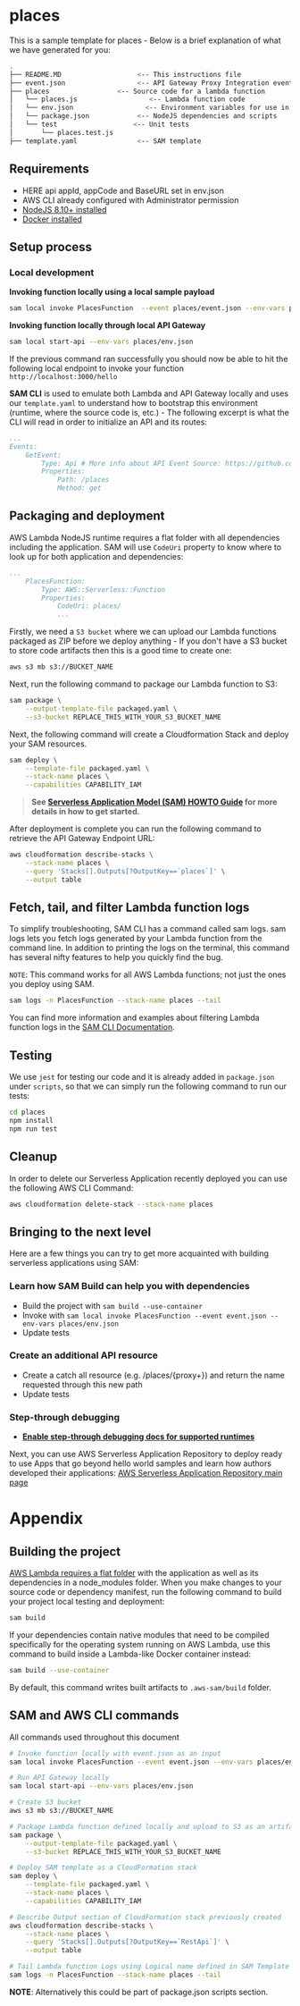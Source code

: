 # places

This is a sample template for places - Below is a brief explanation of what we have generated for you:

```bash
.
├── README.MD                   <-- This instructions file
├── event.json                  <-- API Gateway Proxy Integration event payload
├── places                 <-- Source code for a lambda function
│   └── places.js                  <-- Lambda function code
│   └── env.json                  <-- Environment variables for use in local execution
│   └── package.json            <-- NodeJS dependencies and scripts
│   └── test                   <-- Unit tests
│       └── places.test.js
├── template.yaml               <-- SAM template
```

## Requirements

* HERE api appId, appCode and BaseURL set in env.json
* AWS CLI already configured with Administrator permission
* [NodeJS 8.10+ installed](https://nodejs.org/en/download/)
* [Docker installed](https://www.docker.com/community-edition)

## Setup process

### Local development

**Invoking function locally using a local sample payload**

```bash
sam local invoke PlacesFunction  --event places/event.json --env-vars places/env.json
```
 
**Invoking function locally through local API Gateway**

```bash
sam local start-api --env-vars places/env.json
```

If the previous command ran successfully you should now be able to hit the following local endpoint to invoke your function `http://localhost:3000/hello`

**SAM CLI** is used to emulate both Lambda and API Gateway locally and uses our `template.yaml` to understand how to bootstrap this environment (runtime, where the source code is, etc.) - The following excerpt is what the CLI will read in order to initialize an API and its routes:

```yaml
...
Events:
    GetEvent:
        Type: Api # More info about API Event Source: https://github.com/awslabs/serverless-application-model/blob/master/versions/2016-10-31.md#api
        Properties:
            Path: /places
            Method: get
```

## Packaging and deployment

AWS Lambda NodeJS runtime requires a flat folder with all dependencies including the application. SAM will use `CodeUri` property to know where to look up for both application and dependencies:

```yaml
...
    PlacesFunction:
        Type: AWS::Serverless::Function
        Properties:
            CodeUri: places/
            ...
```

Firstly, we need a `S3 bucket` where we can upload our Lambda functions packaged as ZIP before we deploy anything - If you don't have a S3 bucket to store code artifacts then this is a good time to create one:

```bash
aws s3 mb s3://BUCKET_NAME
```

Next, run the following command to package our Lambda function to S3:

```bash
sam package \
    --output-template-file packaged.yaml \
    --s3-bucket REPLACE_THIS_WITH_YOUR_S3_BUCKET_NAME
```

Next, the following command will create a Cloudformation Stack and deploy your SAM resources.

```bash
sam deploy \
    --template-file packaged.yaml \
    --stack-name places \
    --capabilities CAPABILITY_IAM
```

> **See [Serverless Application Model (SAM) HOWTO Guide](https://docs.aws.amazon.com/serverless-application-model/latest/developerguide/serverless-quick-start.html) for more details in how to get started.**

After deployment is complete you can run the following command to retrieve the API Gateway Endpoint URL:

```bash
aws cloudformation describe-stacks \
    --stack-name places \
    --query 'Stacks[].Outputs[?OutputKey==`places`]' \
    --output table
``` 

## Fetch, tail, and filter Lambda function logs

To simplify troubleshooting, SAM CLI has a command called sam logs. sam logs lets you fetch logs generated by your Lambda function from the command line. In addition to printing the logs on the terminal, this command has several nifty features to help you quickly find the bug.

`NOTE`: This command works for all AWS Lambda functions; not just the ones you deploy using SAM.

```bash
sam logs -n PlacesFunction --stack-name places --tail
```

You can find more information and examples about filtering Lambda function logs in the [SAM CLI Documentation](https://docs.aws.amazon.com/serverless-application-model/latest/developerguide/serverless-sam-cli-logging.html).

## Testing

We use `jest` for testing our code and it is already added in `package.json` under `scripts`, so that we can simply run the following command to run our tests:

```bash
cd places
npm install
npm run test
```

## Cleanup

In order to delete our Serverless Application recently deployed you can use the following AWS CLI Command:

```bash
aws cloudformation delete-stack --stack-name places
```

## Bringing to the next level

Here are a few things you can try to get more acquainted with building serverless applications using SAM:

### Learn how SAM Build can help you with dependencies

* Build the project with ``sam build --use-container``
* Invoke with ``sam local invoke PlacesFunction --event event.json --env-vars places/env.json``
* Update tests

### Create an additional API resource

* Create a catch all resource (e.g. /places/{proxy+}) and return the name requested through this new path
* Update tests

### Step-through debugging

* **[Enable step-through debugging docs for supported runtimes]((https://docs.aws.amazon.com/serverless-application-model/latest/developerguide/serverless-sam-cli-using-debugging.html))**

Next, you can use AWS Serverless Application Repository to deploy ready to use Apps that go beyond hello world samples and learn how authors developed their applications: [AWS Serverless Application Repository main page](https://aws.amazon.com/serverless/serverlessrepo/)

# Appendix

## Building the project

[AWS Lambda requires a flat folder](https://docs.aws.amazon.com/lambda/latest/dg/nodejs-create-deployment-pkg.html) with the application as well as its dependencies in a node_modules folder. When you make changes to your source code or dependency manifest,
run the following command to build your project local testing and deployment:

```bash
sam build
```

If your dependencies contain native modules that need to be compiled specifically for the operating system running on AWS Lambda, use this command to build inside a Lambda-like Docker container instead:
```bash
sam build --use-container
```

By default, this command writes built artifacts to `.aws-sam/build` folder.

## SAM and AWS CLI commands

All commands used throughout this document

```bash
# Invoke function locally with event.json as an input
sam local invoke PlacesFunction --event event.json --env-vars places/env.json

# Run API Gateway locally
sam local start-api --env-vars places/env.json

# Create S3 bucket
aws s3 mb s3://BUCKET_NAME

# Package Lambda function defined locally and upload to S3 as an artifact
sam package \
    --output-template-file packaged.yaml \
    --s3-bucket REPLACE_THIS_WITH_YOUR_S3_BUCKET_NAME

# Deploy SAM template as a CloudFormation stack
sam deploy \
    --template-file packaged.yaml \
    --stack-name places \
    --capabilities CAPABILITY_IAM

# Describe Output section of CloudFormation stack previously created
aws cloudformation describe-stacks \
    --stack-name places \
    --query 'Stacks[].Outputs[?OutputKey==`RestApi`]' \
    --output table

# Tail Lambda function Logs using Logical name defined in SAM Template
sam logs -n PlacesFunction --stack-name places --tail
```

**NOTE**: Alternatively this could be part of package.json scripts section.
